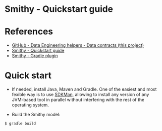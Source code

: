 Smithy - Quickstart guide
=========================

# References
* [GitHub - Data Engineering helpers - Data contracts (this project)](https://github.com/data-engineering-helpers/data-contracts)
* [Smithy - Quickstart guide](https://smithy.io/2.0/quickstart.html)
* [Smithy - Gradle plugin](https://smithy.io/2.0/guides/building-models/gradle-plugin.html)

# Quick start
* If needed, install Java, Maven and Gradle. One of the easiest and most fexible
  way is to use [SDKMan](https://sdkman.io/), allowing to install any version of any
  JVM-based tool in parallel without interfering with the rest of the operating system.

* Build the Smithy model:
```bash
$ gradle build
```

